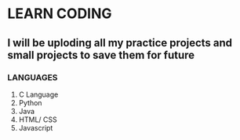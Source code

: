 # LEARN CODING
## I will be uploding all my practice projects and small projects to save them for future
### LANGUAGES
1. C Language
2. Python
3. Java
4. HTML/ CSS
5. Javascript
